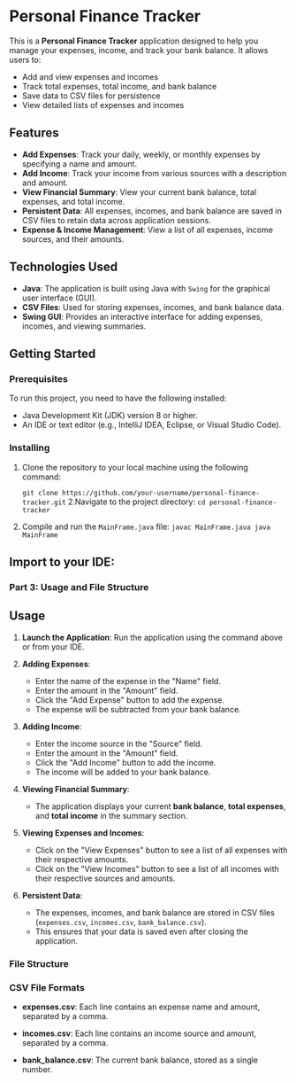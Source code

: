 # Personal Finance Tracker

This is a **Personal Finance Tracker** application designed to help you manage your expenses, income, and track your bank balance. It allows users to:
- Add and view expenses and incomes
- Track total expenses, total income, and bank balance
- Save data to CSV files for persistence
- View detailed lists of expenses and incomes

## Features

- **Add Expenses**: Track your daily, weekly, or monthly expenses by specifying a name and amount.
- **Add Income**: Track your income from various sources with a description and amount.
- **View Financial Summary**: View your current bank balance, total expenses, and total income.
- **Persistent Data**: All expenses, incomes, and bank balance are saved in CSV files to retain data across application sessions.
- **Expense & Income Management**: View a list of all expenses, income sources, and their amounts.

## Technologies Used

- **Java**: The application is built using Java with `Swing` for the graphical user interface (GUI).
- **CSV Files**: Used for storing expenses, incomes, and bank balance data.
- **Swing GUI**: Provides an interactive interface for adding expenses, incomes, and viewing summaries.

## Getting Started

### Prerequisites

To run this project, you need to have the following installed:
- Java Development Kit (JDK) version 8 or higher.
- An IDE or text editor (e.g., IntelliJ IDEA, Eclipse, or Visual Studio Code).

### Installing

1. Clone the repository to your local machine using the following command:
   
   `git clone https://github.com/your-username/personal-finance-tracker.git`
2.Navigate to the project directory:
   `cd personal-finance-tracker`
3. Compile and run the `MainFrame.java` file:
   `javac MainFrame.java
    java MainFrame`




## Import to your IDE: 

### Part 3: Usage and File Structure


## Usage

1. **Launch the Application**: Run the application using the command above or from your IDE.
2. **Adding Expenses**: 
   - Enter the name of the expense in the "Name" field.
   - Enter the amount in the "Amount" field.
   - Click the "Add Expense" button to add the expense.
   - The expense will be subtracted from your bank balance.

3. **Adding Income**: 
   - Enter the income source in the "Source" field.
   - Enter the amount in the "Amount" field.
   - Click the "Add Income" button to add the income.
   - The income will be added to your bank balance.

4. **Viewing Financial Summary**: 
   - The application displays your current **bank balance**, **total expenses**, and **total income** in the summary section.
   
5. **Viewing Expenses and Incomes**: 
   - Click on the "View Expenses" button to see a list of all expenses with their respective amounts.
   - Click on the "View Incomes" button to see a list of all incomes with their respective sources and amounts.

6. **Persistent Data**: 
   - The expenses, incomes, and bank balance are stored in CSV files (`expenses.csv`, `incomes.csv`, `bank_balance.csv`).
   - This ensures that your data is saved even after closing the application.

### File Structure



### CSV File Formats

- **expenses.csv**: Each line contains an expense name and amount, separated by a comma.

- **incomes.csv**: Each line contains an income source and amount, separated by a comma.

- **bank_balance.csv**: The current bank balance, stored as a single number.

